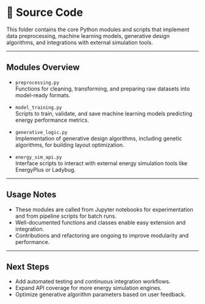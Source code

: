 # 📂 Source Code

This folder contains the core Python modules and scripts that implement data preprocessing, machine learning models, generative design algorithms, and integrations with external simulation tools.

---

## Modules Overview

- `preprocessing.py`  
  Functions for cleaning, transforming, and preparing raw datasets into model-ready formats.

- `model_training.py`  
  Scripts to train, validate, and save machine learning models predicting energy performance metrics.

- `generative_logic.py`  
  Implementation of generative design algorithms, including genetic algorithms, for building layout optimization.

- `energy_sim_api.py`  
  Interface scripts to interact with external energy simulation tools like EnergyPlus or Ladybug.

---

## Usage Notes

- These modules are called from Jupyter notebooks for experimentation and from pipeline scripts for batch runs.
- Well-documented functions and classes enable easy extension and integration.
- Contributions and refactoring are ongoing to improve modularity and performance.

---

## Next Steps

- Add automated testing and continuous integration workflows.
- Expand API coverage for more energy simulation engines.
- Optimize generative algorithm parameters based on user feedback.


